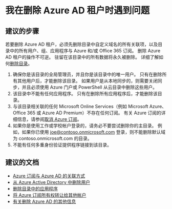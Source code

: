 <properties 
    pageTitle="I'm having a problem deleting my Azure AD tenant"
    description="我在删除 Azure AD 租户时遇到问题"
    service="microsoft.aad"
    resource="Microsoft_AAD_IAM"
    authors="ElizavetaKuzmenko"
    displayOrder="1875"
    supportTopicIds="32565594"
    selfHelpType="resource"
    resourceTags="directory_delete,directory_overview"
    productPesIds="14785" 
    cloudEnvironments="public"
    />

# <a name="im-having-a-problem-deleting-my-azure-ad-tenant"></a>我在删除 Azure AD 租户时遇到问题

## <a name="recommended-steps"></a>**建议的步骤**

若要删除 Azure AD 租户，必须先删除目录中自定义域名的所有关联项，以及目录中的所有用户、组、应用程序与 Azure 和/或 Office 365 订阅。 删除 Azure AD 租户的操作不可逆。 驻留在该目录中的所有数据将永久被删除。 详细了解如何[删除目录](https://docs.microsoft.com/azure/active-directory/active-directory-administer)。

1. 确保你是该目录的全局管理员，并且你是该目录中的唯一用户。 只有在删除所有其他用户后，才能删除该目录。 如果用户是从本地同步的，则需要关闭同步，并且必须使用 Azure 门户或 PowerShell 从云目录中删除这些用户。 
2. 该目录中不能有任何应用程序。 只有在删除所有应用程序后，才能删除该目录。
3. 与该目录相关联的任何 Microsoft Online Services（例如 Microsoft Azure、Office 365 或 Azure AD Premium）不存在任何订阅。 有关 Azure 订阅的详细信息，请参阅[取消 Azure 订阅](https://docs.microsoft.com/azure/active-directory/billing-how-to-cancel-azure-subscription)。
4. 如果你是使用工作或学校帐户登录的，请务必不要尝试删除你的主目录。 例如，如果你已使用 joe@contoso.onmicrosoft.com 登录，则不能删除默认域为 contoso.onmicrosoft.com 的目录。  
5. 不能有任何多重身份验证提供程序链接到该目录。  
 
## <a name="recommended-documents"></a>**建议的文档**

* [Azure 订阅与 Azure AD 的关联方式](https://docs.microsoft.com/azure/active-directory/active-directory-how-subscriptions-associated-directory) 
* [从 Azure Active Directory 中删除用户](https://docs.microsoft.com/azure/active-directory/active-directory-users-delete-user-azure-portal)
* [删除目录中的应用程序](https://docs.microsoft.com/azure/active-directory/develop/active-directory-integrating-applications#removing-an-application) 
* [将 Azure 订阅所有权转让给其他帐户](https://docs.microsoft.com/azure/billing/billing-subscription-transfer)
* [有关删除 Azure AD 的其他信息](https://docs.microsoft.com/azure/active-directory/active-directory-administer#how-can-i-delete-an-azure-ad-directory) 
